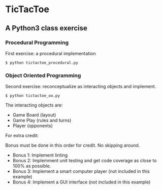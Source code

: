 # TicTacToe
## A Python3 class exercise
### Procedural Programming
First exercise: a procedural implementation

    $ python tictactoe_procedural.py

### Object Oriented Programming
Second exercise: reconceptualize as interacting objects and implement.

    $ python tictactoe_oo.py

The interacting objects are:

- Game Board (layout)
- Game Play (rules and turns)
- Player (opponents)

For extra credit:

Bonus must be done in this order for credit.  No skipping around.

- Bonus 1: Implement linting
- Bonus 2: Implemment unit testing and get code coverage as close to 100% as possible.
- Bonus 3: Implement a smart computer player (not included in this example)
- Bonus 4: Implement a GUI interface (not included in this example)
